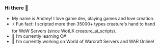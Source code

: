 ### Hi there 👋

- My name is Andrey! I love game dev, playing games and love creation.
- ⚡ Fun fact: I scripted more then 35000+ types creature's hand to hand for WoW Servers (since WotLK creature_ai_scripts).
- 🌱 I’m currently learning C#
- 🔭 I’m currently working on World of Warcraft Servers and WAR Online!

<!--
**cooler-SAI/cooler-SAI** is a ✨ _special_ ✨ repository because its `README.md` (this file) appears on your GitHub profile.

Here are some ideas to get you started:

- 🔭 I’m currently working on World of Warcraft Servers and WAR Online!

- 👯 I’m looking to collaborate on ...
- 🤔 I’m looking for help with ...
- 💬 Ask me about ...
- 📫 How to reach me: ...
- 😄 Pronouns: ...
- ⚡ Fun fact: ...
-->
